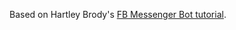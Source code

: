 Based on Hartley Brody's [FB Messenger Bot tutorial](https://github.com/hartleybrody/fb-messenger-bot/).

